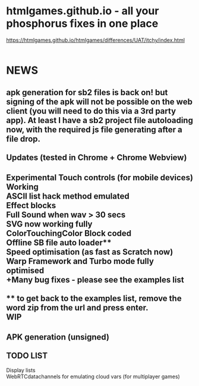 # htmlgames.github.io - all your phosphorus fixes in one place
<a>https://htmlgames.github.io/htmlgames/differences/UAT/itchy/index.html</a>
<br>
<br>

NEWS
====

apk generation for sb2 files is back on! but signing of the apk will not be possible on the web client (you will need to do this via a 3rd party app). At least I have a sb2 project file autoloading now, with the required js file generating after a file drop.
<br><br>
Updates (tested in Chrome + Chrome Webview)
-------------------------------------------

Experimental Touch controls (for mobile devices) Working<br>
ASCII list hack method emulated<br>
Effect blocks<br>
Full Sound when wav > 30 secs<br>
SVG now working fully<br>
ColorTouchingColor Block coded<br>
Offline SB file auto loader**<br>
Speed optimisation (as fast as Scratch now)<br>
Warp Framework and Turbo mode fully optimised<br>
+Many bug fixes - please see the examples list<br>
<br>
** to get back to the examples list, remove the word zip from the url and press enter.
<br>
WIP
---

APK generation (unsigned)<br>
<br>
TODO LIST
--------

Display lists<br>
WebRTCdatachannels for emulating cloud vars (for multiplayer games)<br>
<br>

